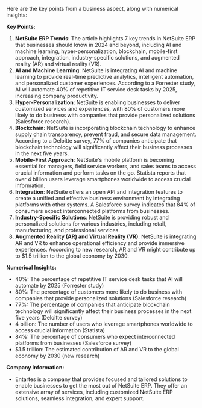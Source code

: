 Here are the key points from a business aspect, along with numerical insights:

**Key Points:**

1. **NetSuite ERP Trends**: The article highlights 7 key trends in NetSuite ERP that businesses should know in 2024 and beyond, including AI and machine learning, hyper-personalization, blockchain, mobile-first approach, integration, industry-specific solutions, and augmented reality (AR) and virtual reality (VR).
2. **AI and Machine Learning**: NetSuite is integrating AI and machine learning to provide real-time predictive analytics, intelligent automation, and personalized customer experiences. According to a Forrester study, AI will automate 40% of repetitive IT service desk tasks by 2025, increasing company productivity.
3. **Hyper-Personalization**: NetSuite is enabling businesses to deliver customized services and experiences, with 80% of customers more likely to do business with companies that provide personalized solutions (Salesforce research).
4. **Blockchain**: NetSuite is incorporating blockchain technology to enhance supply chain transparency, prevent fraud, and secure data management. According to a Deloitte survey, 77% of companies anticipate that blockchain technology will significantly affect their business processes in the next five years.
5. **Mobile-First Approach**: NetSuite's mobile platform is becoming essential for managers, field service workers, and sales teams to access crucial information and perform tasks on the go. Statista reports that over 4 billion users leverage smartphones worldwide to access crucial information.
6. **Integration**: NetSuite offers an open API and integration features to create a unified and effective business environment by integrating platforms with other systems. A Salesforce survey indicates that 84% of consumers expect interconnected platforms from businesses.
7. **Industry-Specific Solutions**: NetSuite is providing robust and personalized solutions for various industries, including retail, manufacturing, and professional services.
8. **Augmented Reality (AR) and Virtual Reality (VR)**: NetSuite is integrating AR and VR to enhance operational efficiency and provide immersive experiences. According to new research, AR and VR might contribute up to $1.5 trillion to the global economy by 2030.

**Numerical Insights:**

* 40%: The percentage of repetitive IT service desk tasks that AI will automate by 2025 (Forrester study)
* 80%: The percentage of customers more likely to do business with companies that provide personalized solutions (Salesforce research)
* 77%: The percentage of companies that anticipate blockchain technology will significantly affect their business processes in the next five years (Deloitte survey)
* 4 billion: The number of users who leverage smartphones worldwide to access crucial information (Statista)
* 84%: The percentage of consumers who expect interconnected platforms from businesses (Salesforce survey)
* $1.5 trillion: The estimated contribution of AR and VR to the global economy by 2030 (new research)

**Company Information:**

* Entartes is a company that provides focused and tailored solutions to enable businesses to get the most out of NetSuite ERP. They offer an extensive array of services, including customized NetSuite ERP solutions, seamless integration, and expert support.